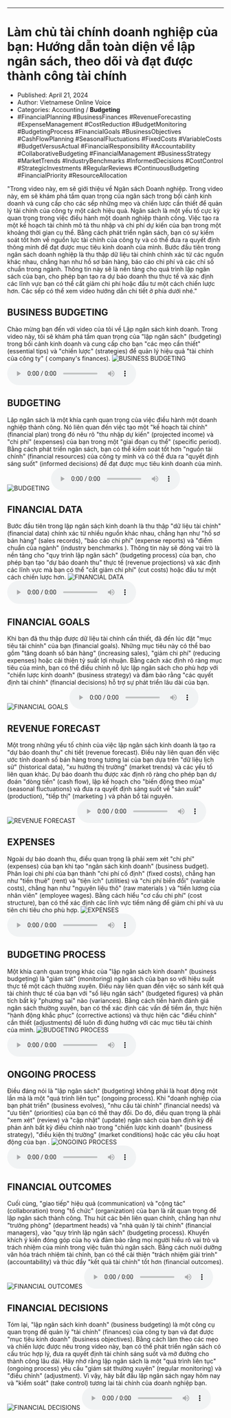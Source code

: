 
---

# Làm chủ tài chính doanh nghiệp của bạn: Hướng dẫn toàn diện về lập ngân sách, theo dõi và đạt được thành công tài chính

- Published: April 21, 2024
- Author: Vietnamese Online Voice
- Categories: Accounting / **Budgeting**
- #FinancialPlanning #BusinessFinances #RevenueForecasting #ExpenseManagement #CostReduction #BudgetMonitoring #BudgetingProcess #FinancialGoals #BusinessObjectives #CashFlowPlanning #SeasonalFluctuations #FixedCosts #VariableCosts #BudgetVersusActual #FinancialResponsibility #Accountability #CollaborativeBudgeting #FinancialManagement #BusinessStrategy #MarketTrends #IndustryBenchmarks #InformedDecisions #CostControl #StrategicInvestments #RegularReviews #ContinuousBudgeting #FinancialPriority #ResourceAllocation

"Trong video này, em sẽ giới thiệu về Ngân sách Doanh nghiệp. Trong video này, em sẽ khám phá tầm quan trọng của ngân sách trong bối cảnh kinh doanh và cung cấp cho các sếp những mẹo và chiến lược cần thiết để quản lý tài chính của công ty một cách hiệu quả. Ngân sách là một yếu tố cực kỳ quan trọng trong việc điều hành một doanh nghiệp thành công. Việc tạo ra một kế hoạch tài chính mô tả thu nhập và chi phí dự kiến của bạn trong một khoảng thời gian cụ thể. Bằng cách phát triển ngân sách, bạn có sự kiểm soát tốt hơn về nguồn lực tài chính của công ty và có thể đưa ra quyết định thông minh để đạt được mục tiêu kinh doanh của mình. Bước đầu tiên trong ngân sách doanh nghiệp là thu thập dữ liệu tài chính chính xác từ các nguồn khác nhau, chẳng hạn như hồ sơ bán hàng, báo cáo chi phí và các chỉ số chuẩn trong ngành. Thông tin này sẽ là nền tảng cho quá trình lập ngân sách của bạn, cho phép bạn tạo ra dự báo doanh thu thực tế và xác định các lĩnh vực bạn có thể cắt giảm chi phí hoặc đầu tư một cách chiến lược hơn. Các sếp có thể xem video hướng dẫn chi tiết ở phía dưới nhé."


## BUSINESS BUDGETING

Chào mừng bạn đến với video của tôi về Lập ngân sách kinh doanh. Trong video này, tôi sẽ khám phá tầm quan trọng của "lập ngân sách" (budgeting) trong bối cảnh kinh doanh và cung cấp cho bạn "các mẹo cần thiết" (essential tips) và "chiến lược" (strategies) để quản lý hiệu quả "tài chính của công ty" ( company's finances).
![BUSINESS BUDGETING](https://http-archiver-apis-production-80.schnworks.com/storage/images/transitions/2024-04-21/transition--249204465-Montserrat-Bold-303F9F.jpg)
<audio controls>
    <source src="https://http-archiver-apis-production-80.schnworks.com/storage/audio/file-52044242563.mp3" type="audio/mpeg">
</audio>



## BUDGETING

Lập ngân sách là một khía cạnh quan trọng của việc điều hành một doanh nghiệp thành công. Nó liên quan đến việc tạo một "kế hoạch tài chính" (financial plan) trong đó nêu rõ "thu nhập dự kiến" (projected income) và "chi phí" (expenses) của bạn trong một "giai đoạn cụ thể" (specific period). Bằng cách phát triển ngân sách, bạn có thể kiểm soát tốt hơn "nguồn tài chính" (financial resources) của công ty mình và có thể đưa ra "quyết định sáng suốt" (informed decisions) để đạt được mục tiêu kinh doanh của mình.
![BUDGETING](https://http-archiver-apis-production-80.schnworks.com/storage/images/transitions/2024-04-21/transition--10548483914-Montserrat-Regular-283593.jpg)
<audio controls>
    <source src="https://http-archiver-apis-production-80.schnworks.com/storage/audio/file-10932792743.mp3" type="audio/mpeg">
</audio>



## FINANCIAL DATA

Bước đầu tiên trong lập ngân sách kinh doanh là thu thập "dữ liệu tài chính" (financial data) chính xác từ nhiều nguồn khác nhau, chẳng hạn như "hồ sơ bán hàng" (sales records), "báo cáo chi phí" (expense reports) và "điểm chuẩn của ngành" (industry benchmarks ). Thông tin này sẽ đóng vai trò là nền tảng cho "quy trình lập ngân sách" (budgeting process) của bạn, cho phép bạn tạo "dự báo doanh thu" thực tế (revenue projections) và xác định các lĩnh vực mà bạn có thể "cắt giảm chi phí" (cut costs) hoặc đầu tư một cách chiến lược hơn.
![FINANCIAL DATA](https://http-archiver-apis-production-80.schnworks.com/storage/images/transitions/2024-04-21/transition-32662533361-Montserrat-Bold-004895.jpg)
<audio controls>
    <source src="https://http-archiver-apis-production-80.schnworks.com/storage/audio/file-30077260053.mp3" type="audio/mpeg">
</audio>



## FINANCIAL GOALS

Khi bạn đã thu thập được dữ liệu tài chính cần thiết, đã đến lúc đặt "mục tiêu tài chính" của bạn (financial goals). Những mục tiêu này có thể bao gồm "tăng doanh số bán hàng" (increasing sales), "giảm chi phí" (reducing expenses) hoặc cải thiện tỷ suất lợi nhuận. Bằng cách xác định rõ ràng mục tiêu của mình, bạn có thể điều chỉnh nỗ lực lập ngân sách cho phù hợp với "chiến lược kinh doanh" (business strategy) và đảm bảo rằng "các quyết định tài chính" (financial decisions) hỗ trợ sự phát triển lâu dài của bạn.
![FINANCIAL GOALS](https://http-archiver-apis-production-80.schnworks.com/storage/images/transitions/2024-04-21/transition--43215812826-Montserrat-SemiBold-880E4F.jpg)
<audio controls>
    <source src="https://http-archiver-apis-production-80.schnworks.com/storage/audio/file-9016182082.mp3" type="audio/mpeg">
</audio>



## REVENUE FORECAST

Một trong những yếu tố chính của việc lập ngân sách kinh doanh là tạo ra "dự báo doanh thu" chi tiết (revenue forecast). Điều này liên quan đến việc ước tính doanh số bán hàng trong tương lai của bạn dựa trên "dữ liệu lịch sử" (historical data), "xu hướng thị trường" (market trends) và các yếu tố liên quan khác. Dự báo doanh thu được xác định rõ ràng cho phép bạn dự đoán "dòng tiền" (cash flow), lập kế hoạch cho "biến động theo mùa" (seasonal fluctuations) và đưa ra quyết định sáng suốt về "sản xuất" (production), "tiếp thị" (marketing ) và phân bổ tài nguyên.
![REVENUE FORECAST](https://http-archiver-apis-production-80.schnworks.com/storage/images/transitions/2024-04-21/transition-7914162103-Montserrat-Regular-004895.jpg)
<audio controls>
    <source src="https://http-archiver-apis-production-80.schnworks.com/storage/audio/file-11252821896.mp3" type="audio/mpeg">
</audio>



## EXPENSES

Ngoài dự báo doanh thu, điều quan trọng là phải xem xét "chi phí" (expenses) của bạn khi tạo "ngân sách kinh doanh" (business budget). Phân loại chi phí của bạn thành "chi phí cố định" (fixed costs), chẳng hạn như "tiền thuê" (rent) và "tiện ích" (utilities) và "chi phí biến đổi" (variable costs), chẳng hạn như "nguyên liệu thô" (raw materials ) và "tiền lương của nhân viên" (employee wages). Bằng cách hiểu "cơ cấu chi phí" (cost structure), bạn có thể xác định các lĩnh vực tiềm năng để giảm chi phí và ưu tiên chi tiêu cho phù hợp.
![EXPENSES](https://http-archiver-apis-production-80.schnworks.com/storage/images/transitions/2024-04-21/transition--47870353130-Montserrat-SemiBold-7B1FA2.jpg)
<audio controls>
    <source src="https://http-archiver-apis-production-80.schnworks.com/storage/audio/file-8190336926.mp3" type="audio/mpeg">
</audio>



## BUDGETING PROCESS

Một khía cạnh quan trọng khác của "lập ngân sách kinh doanh" (business budgeting) là "giám sát" (monitoring) ngân sách của bạn so với hiệu suất thực tế một cách thường xuyên. Điều này liên quan đến việc so sánh kết quả tài chính thực tế của bạn với "số liệu ngân sách" (budgeted figures) và phân tích bất kỳ "phương sai" nào (variances). Bằng cách tiến hành đánh giá ngân sách thường xuyên, bạn có thể xác định các vấn đề tiềm ẩn, thực hiện "hành động khắc phục" (corrective actions) và thực hiện các "điều chỉnh" cần thiết (adjustments) để luôn đi đúng hướng với các mục tiêu tài chính của mình.
![BUDGETING PROCESS](https://http-archiver-apis-production-80.schnworks.com/storage/images/transitions/2024-04-21/transition-20441455256-Montserrat-Black-512DA8.jpg)
<audio controls>
    <source src="https://http-archiver-apis-production-80.schnworks.com/storage/audio/file-8598748760.mp3" type="audio/mpeg">
</audio>



## ONGOING PROCESS

Điều đáng nói là "lập ngân sách" (budgeting) không phải là hoạt động một lần mà là một "quá trình liên tục" (ongoing process). Khi "doanh nghiệp của bạn phát triển" (business evolves), "nhu cầu tài chính" (financial needs) và "ưu tiên" (priorities) của bạn có thể thay đổi. Do đó, điều quan trọng là phải "xem xét" (review) và "cập nhật" (update) ngân sách của bạn định kỳ để phản ánh bất kỳ điều chỉnh nào trong "chiến lược kinh doanh" (business strategy), "điều kiện thị trường" (market conditions) hoặc các yêu cầu hoạt động của bạn .
![ONGOING PROCESS](https://http-archiver-apis-production-80.schnworks.com/storage/images/transitions/2024-04-21/transition--16222446074-Montserrat-ExtraBold-9C27B0.jpg)
<audio controls>
    <source src="https://http-archiver-apis-production-80.schnworks.com/storage/audio/file-3047100648.mp3" type="audio/mpeg">
</audio>



## FINANCIAL OUTCOMES

Cuối cùng, "giao tiếp" hiệu quả (communication) và "cộng tác" (collaboration) trong "tổ chức" (organization) của bạn là rất quan trọng để lập ngân sách thành công. Thu hút các bên liên quan chính, chẳng hạn như "trưởng phòng" (department heads) và "nhà quản lý tài chính" (financial managers), vào "quy trình lập ngân sách" (budgeting process). Khuyến khích ý kiến ​​đóng góp của họ và đảm bảo rằng mọi người hiểu rõ vai trò và trách nhiệm của mình trong việc tuân thủ ngân sách. Bằng cách nuôi dưỡng văn hóa trách nhiệm tài chính, bạn có thể cải thiện "trách nhiệm giải trình" (accountability) và thúc đẩy "kết quả tài chính" tốt hơn (financial outcomes).
![FINANCIAL OUTCOMES](https://http-archiver-apis-production-80.schnworks.com/storage/images/transitions/2024-04-21/transition-5147151614-Montserrat-ExtraBold-7B1FA2.jpg)
<audio controls>
    <source src="https://http-archiver-apis-production-80.schnworks.com/storage/audio/file-2342987389.mp3" type="audio/mpeg">
</audio>



## FINANCIAL DECISIONS

Tóm lại, "lập ngân sách kinh doanh" (business budgeting) là một công cụ quan trọng để quản lý "tài chính" (finances) của công ty bạn và đạt được "mục tiêu kinh doanh" (business objectives). Bằng cách làm theo các mẹo và chiến lược được nêu trong video này, bạn có thể phát triển ngân sách có cấu trúc hợp lý, đưa ra quyết định tài chính sáng suốt và mở đường cho thành công lâu dài. Hãy nhớ rằng lập ngân sách là một "quá trình liên tục" (ongoing process) yêu cầu "giám sát thường xuyên" (regular monitoring) và "điều chỉnh" (adjustment). Vì vậy, hãy bắt đầu lập ngân sách ngay hôm nay và "kiểm soát" (take control) tương lai tài chính của doanh nghiệp bạn.
![FINANCIAL DECISIONS](https://http-archiver-apis-production-80.schnworks.com/storage/images/transitions/2024-04-21/transition--47431034964-Montserrat-Regular-283593.jpg)
<audio controls>
    <source src="https://http-archiver-apis-production-80.schnworks.com/storage/audio/file-38254052062.mp3" type="audio/mpeg">
</audio>

